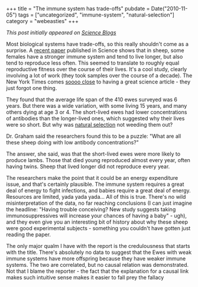+++
title = "The immune system has trade-offs"
pubdate = Date("2010-11-05")
tags = ["uncategorized", "immune-system", "natural-selection"]
category = "webeasties"
+++

_This post initially appeared on [Science Blogs](http://scienceblogs.com/webeasties)_

Most biological systems have trade-offs, so this really shouldn't come as a surprise. A [recent paper](http://goo.gl/0zMkk) published in Science shows that in sheep, some females have a stronger immune system and tend to live longer, but also tend to reproduce less often. This seemed to translate to roughly equal reproductive fitness over the course of their lives. It's a cool study, clearly involving a lot of work (they took samples over the course of a decade). The New York Times comes [soooo close](http://goo.gl/GLWel) to having a great science article - they just forgot one thing.

They found that the average life span of the 410 ewes surveyed was 6 years. But there was a wide variation, with some living 15 years, and many others dying at age 3 or 4. The short-lived ewes had lower concentrations of antibodies than the longer-lived ones, which suggested why their lives were so short. But why was [natural selection](/tag/natural-selection) not weeding them out?

Dr. Graham said the researchers found this to be a puzzle: "What are all these sheep doing with low antibody concentrations?"

The answer, she said, was that the short-lived ewes were more likely to produce lambs. Those that died young reproduced almost every year, often having twins. Sheep that lived longer did not reproduce every year.

The researchers make the point that it could be an energy expenditure issue, and that's certainly plausible. The immune system requires a great deal of energy to fight infections, and babies require a great deal of energy. Resources are limited, yada yada yada... 
All of this is true. There's no wild misinterpretation of the data, no far reaching conclusions (I can just imagine the headline: "Having trouble conceiving? New study suggests taking immunosuppressives will increase your chances of having a baby" - ugh), and they even give you an interesting bit of history about why these sheep were good experimental subjects - something you couldn't have gotten just reading the paper.

The only major qualm I have with the report is the credulousness that starts with the title. There's absolutely no data to suggest that the Ewes with weak immune systems have more offspring because they have weaker immune systems. The two are correlated, but no causal relation was demonstrated. Not that I blame the reporter - the fact that the explanation for a causal link makes such intuitive sense makes it easier to fall prey the fallacy 
      
  
